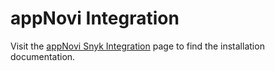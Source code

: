 # appNovi Integration

Visit the [appNovi Snyk Integration](https://appnovi.com/integrations/snyk/) page to find the installation documentation.
